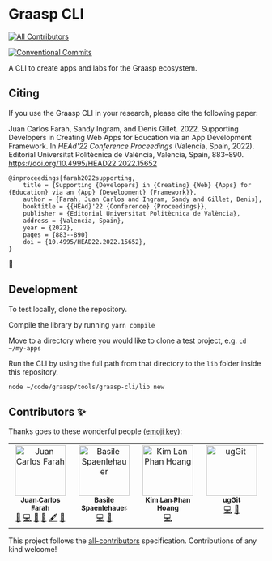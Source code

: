 # Graasp CLI
<!-- ALL-CONTRIBUTORS-BADGE:START - Do not remove or modify this section -->
[![All Contributors](https://img.shields.io/badge/all_contributors-4-orange.svg?style=flat-square)](#contributors-)
<!-- ALL-CONTRIBUTORS-BADGE:END -->

[![Conventional Commits](https://img.shields.io/badge/Conventional%20Commits-1.0.0-yellow.svg)](https://conventionalcommits.org)

A CLI to create apps and labs for the Graasp ecosystem.

## Citing

If you use the Graasp CLI in your research, please cite the following paper:

Juan Carlos Farah, Sandy Ingram, and Denis Gillet. 2022. Supporting Developers in Creating Web Apps for Education via an App Development Framework. In _HEAd'22 Conference Proceedings_ (Valencia, Spain, 2022). Editorial Universitat Politècnica de València, Valencia, Spain, 883–890. https://doi.org/10.4995/HEAD22.2022.15652

```
@inproceedings{farah2022supporting,
    title = {Supporting {Developers} in {Creating} {Web} {Apps} for {Education} via an {App} {Development} {Framework}},
    author = {Farah, Juan Carlos and Ingram, Sandy and Gillet, Denis},
    booktitle = {{HEAd}'22 {Conference} {Proceedings}},
    publisher = {Editorial Universitat Politècnica de València},
    address = {Valencia, Spain},
    year = {2022},
    pages = {883--890}
    doi = {10.4995/HEAD22.2022.15652},
}
```

🙏

## Development

To test locally, clone the repository.

Compile the library by running `yarn compile`

Move to a directory where you would like to clone a test project, e.g. `cd ~/my-apps`

Run the CLI by using the full path from that directory to the `lib` folder inside this repository.

```bash
node ~/code/graasp/tools/graasp-cli/lib new
```

## Contributors ✨

Thanks goes to these wonderful people ([emoji key](https://allcontributors.org/docs/en/emoji-key)):

<!-- ALL-CONTRIBUTORS-LIST:START - Do not remove or modify this section -->
<!-- prettier-ignore-start -->
<!-- markdownlint-disable -->
<table>
  <tbody>
    <tr>
      <td align="center" valign="top" width="14.28%"><a href="https://juancarlosfarah.com"><img src="https://avatars.githubusercontent.com/u/1707188?v=4?s=100" width="100px;" alt="Juan Carlos Farah"/><br /><sub><b>Juan Carlos Farah</b></sub></a><br /><a href="#ideas-juancarlosfarah" title="Ideas, Planning, & Feedback">🤔</a> <a href="https://github.com/graasp/graasp-cli/commits?author=juancarlosfarah" title="Code">💻</a> <a href="#talk-juancarlosfarah" title="Talks">📢</a> <a href="#userTesting-juancarlosfarah" title="User Testing">📓</a> <a href="#content-juancarlosfarah" title="Content">🖋</a> <a href="#research-juancarlosfarah" title="Research">🔬</a></td>
      <td align="center" valign="top" width="14.28%"><a href="https://github.com/spaenleh"><img src="https://avatars.githubusercontent.com/u/39373170?v=4?s=100" width="100px;" alt="Basile Spaenlehauer"/><br /><sub><b>Basile Spaenlehauer</b></sub></a><br /><a href="https://github.com/graasp/graasp-cli/commits?author=spaenleh" title="Code">💻</a> <a href="#ideas-spaenleh" title="Ideas, Planning, & Feedback">🤔</a></td>
      <td align="center" valign="top" width="14.28%"><a href="https://github.com/pyphilia"><img src="https://avatars.githubusercontent.com/u/11229627?v=4?s=100" width="100px;" alt="Kim Lan Phan Hoang"/><br /><sub><b>Kim Lan Phan Hoang</b></sub></a><br /><a href="https://github.com/graasp/graasp-cli/commits?author=pyphilia" title="Code">💻</a></td>
      <td align="center" valign="top" width="14.28%"><a href="https://github.com/ugGit"><img src="https://avatars.githubusercontent.com/u/22294372?v=4?s=100" width="100px;" alt="ugGit"/><br /><sub><b>ugGit</b></sub></a><br /><a href="https://github.com/graasp/graasp-cli/commits?author=ugGit" title="Code">💻</a> <a href="#research-ugGit" title="Research">🔬</a></td>
    </tr>
  </tbody>
</table>

<!-- markdownlint-restore -->
<!-- prettier-ignore-end -->

<!-- ALL-CONTRIBUTORS-LIST:END -->

This project follows the [all-contributors](https://github.com/all-contributors/all-contributors) specification. Contributions of any kind welcome!